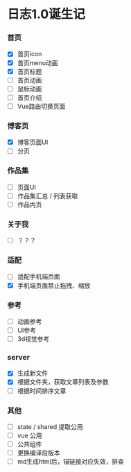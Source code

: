# 日志1.0诞生记


### 首页
- [x] 首页icon
- [x] 首页menu动画
- [x] 首页标题
- [ ] 首页动画
- [ ] 鼠标动画
- [ ] 首页介绍
- [ ] Vue路由切换页面

### 博客页
- [x] 博客页面UI
- [ ] 分页

### 作品集
- [ ] 页面UI
- [ ] 作品集汇总 / 列表获取
- [ ] 作品内页

### 关于我
- [ ] ？？？

### 适配
- [ ] 适配手机端页面
- [x] 手机端页面禁止拖拽、缩放

### 参考
- [ ] 动画参考
- [ ] UI参考
- [ ] 3d视觉参考

### server
- [x] 生成新文件
- [x] 根据文件夹，获取文章列表及参数
- [ ] 根据时间排序文章

### 其他
- [ ] state / shared 提取公用
- [ ] vue 公用
- [ ] 公共组件
- [ ] 更换编译后版本
- [ ] md生成html后，锚链接对应失效，排查